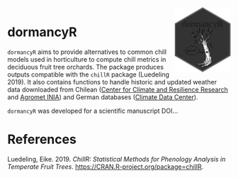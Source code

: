 
<img src="vignettes/dormancyR_2.png" alt = "dormancyR logo" align = "right" width = "25%" height = "25%"/>

<!-- README.md is generated from README.Rmd. Please edit that file -->

# dormancyR

`dormancyR` aims to provide alternatives to common chill models used in
horticulture to compute chill metrics in deciduous fruit tree orchards.
The package produces outputs compatible with the `chillR` package
(Luedeling 2019). It also contains functions to handle historic and
updated weather data downloaded from Chilean ([Center for Climate and
Resilience Research](https://www.cr2.cl) and [Agromet
INIA](https://www.agromet.cl/datos-historicos)) and German databases
([Climate Data Center](https://cdc.dwd.de/portal/)).

`dormancyR` was developed for a scientific manuscript DOI…

# References

<div id="refs" class="references">

<div id="ref-R-chillR">

Luedeling, Eike. 2019. *ChillR: Statistical Methods for Phenology
Analysis in Temperate Fruit Trees*.
<https://CRAN.R-project.org/package=chillR>.

</div>

</div>
